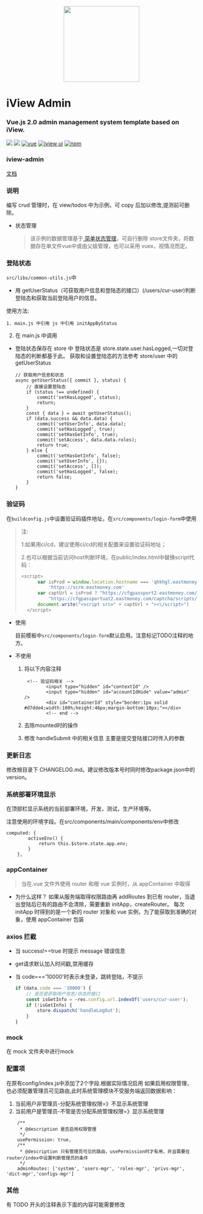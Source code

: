 <p align="center">
    <a href="https://www.iviewui.com">
        <img width="200" src="https://file.iviewui.com/logo-new.svg">
    </a>
</p>

<h1>
iView Admin
    <h3>Vue.js 2.0 admin management system template based on iView.</h3>
</h1>

[![](https://img.shields.io/github/release/iview/iview-admin.svg)](https://github.com/iview/iview-admin/releases)
[![](https://img.shields.io/travis/iview/iview-admin.svg?style=flat-square)](https://travis-ci.org/iview/iview-admin)
[![vue](https://img.shields.io/badge/vue-2.5.17-brightgreen.svg?style=flat-square)](https://github.com/vuejs/vue)
[![iview ui](https://img.shields.io/badge/iview-3.2.2-brightgreen.svg?style=flat-square)](https://github.com/iview/iview)
[![npm](https://img.shields.io/npm/l/express.svg)]()

### iview-admin

[文档](https://lison16.github.io/iview-admin-doc/#/)

### 说明

编写 crud 管理时，在 view/todos 中为示例，可 copy 后加以修改,提测前可删除。

- 状态管理

  >  该示例的数据管理基于[ 简单状态管理]( https://cn.vuejs.org/v2/guide/state-management.html )，可自行删除 store文件夹，将数据存在单文件vue中或由父级管理，也可以采用 vuex，视情况而定。

### 登陆状态

`src/libs/common-utils.js`中

-   用 getUserStatus（可获取用户信息和登陆态的接口）(/users/cur-user)判断登陆态和获取当前登陆用户的信息。

使用方法:

    1. main.js 中引用 js 中引用 initAppByStatus
2. 在 main.js 中调用

-   登陆状态保存在 store 中
    登陆状态是 store.state.user.hasLogged,一切对登陆态的判断都基于此。
    获取和设置登陆态的方法参考 store/user 中的 getUserStatus

    ```
    // 获取用户信息和状态
    async getUserStatus({ commit }, status) {
        // 直接设置登陆态
        if (status !== undefined) {
            commit('setHasLogged', status);
            return;
        }
        const { data } = await getUserStatus();
        if (data.success && data.data) {
            commit('setUserInfo', data.data);
            commit('setHasLogged', true);
            commit('setHasGetInfo', true);
            commit('setAccess', data.data.roles);
            return true;
        } else {
            commit('setHasGetInfo', false);
            commit('setUserInfo', {});
            commit('setAccess', []);
            commit('setHasLogged', false);
            return false;
        }
    }
    ```

### 验证码

在`buildconfig.js`中设置验证码插件地址，在`src/components/login-form`中使用

> 注:
>
> 1.如果用ci/cd，建议使用ci/cd的相关配置来设置验证码地址；
>
> 2.也可以根据当前访问host判断环境，在public/index.html中替换script代码：
>
> ```js
> <script>
> 		var isProd = window.location.hostname === 'qhkhgl.eastmoney.com' || window.location.hostname ===
> 			'https://scrm.eastmoney.com'
> 		var captUrl = isProd ? "https://cfgpassport2.eastmoney.com/captcha/scripts/em_capt.js" :
> 			"https://cfgpassportuat2.eastmoney.com/captcha/scripts/em_capt.js"
> 		document.write("<script src=" + captUrl + "><\/script>")
> 	</script>
> ```

-   使用

    目前模板中`src/components/login-form`默认启用。注意标记TODO注释的地方。

-   不使用
    1. 将以下内容注释

        ```
         <!-- 验证码相关 -->
                <input type="hidden" id="contextId" />
                <input type="hidden" id="accountIdHide" value="admin" />
                <div id="containerId" style="border:1px solid #d7dde4;width:100%;height:46px;margin-bottom:10px;"></div>
                <!-- end -->

        ```

    2. 去除mounted时的操作

    3. 修改 handleSubmit 中的相关信息
       主要是提交登陆接口时传入的参数

### 更新日志

修改根目录下 CHANGELOG.md。建议修改版本号时同时修改package.json中的version。

### 系统部署环境显示

在顶部栏显示系统的当前部署环境，开发，测试，生产环境等。

注意使用的环境字段。在src/components/main/components/env中修改

```
computed: {
        activeEnv() {
            return this.$store.state.app.env;
        }
    },
```

### appContainer

> 当在.vue 文件外使用 router 和根 vue 实例时，从 appContainer 中取得

-   为什么这样？
    如果从服务端取得权限路由再 addRoutes 到已有 router，当退出登陆后已有的路由不会清除，需要重新 initApp，createRouter。
    每次 initApp 时得到的是一个新的 router 对象和 vue 实例，为了能获取到准确的对象，使用 appContainer 包装


### axios 拦截

-   当 success!==true 时提示 message 错误信息

-   get请求默认加入时间戳,禁用缓存

-   当 code==='10000'时表示未登录，跳转登陆，不提示

    ```js
    if (data.code === '10000') {
        // 是否是获取用户信息/状态的接口
        const isGetInfo = ~res.config.url.indexOf('users/cur-user');
        if (!isGetInfo) {
            store.dispatch('handleLogOut');
        }
    }
    ```


### mock

在 mock 文件夹中进行mock

### 配置项

在原有config/index.js中添加了2个字段.根据实际情况启用
如果启用权限管理，也必须配置管理员可见路由,此时系统管理模块不受服务端返回数据影响：
1. 当前用户非管理员-分配系统管理权限=》不显示系统管理
2. 当前用户是管理员-不管是否分配系统管理权限=》显示系统管理

```jsons
    /**
     * @description 是否启用权限管理
     */
    usePermission: true,
    /**
     * @description 只有管理员可见的路由，usePermission时才有用，并且需要在router/index中设置判断管理员的条件
     */
    adminRoutes: ['system', 'users-mgr', 'roles-mgr', 'privs-mgr', 'dict-mgr','configs-mgr']
```



### 其他

有 TODO 开头的注释表示下面的内容可能需要修改

